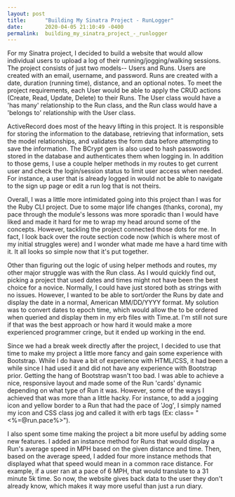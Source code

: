 ```yaml
---
layout: post
title:      "Building My Sinatra Project - RunLogger"
date:       2020-04-05 21:10:49 -0400
permalink:  building_my_sinatra_project_-_runlogger
---
```


For my Sinatra project, I decided to build a website that would allow individual users to upload a log of their running/jogging/walking sessions. The project consists of just two models-- Users and Runs. Users are created with an email, username, and password. Runs are created with a date, duration (running time), distance, and an optional notes. To meet the project requirements, each User would be able to apply the CRUD actions (Create, Read, Update, Delete) to their Runs. The User class would have a 'has many' relationship to the Run class, and the Run class would have a 'belongs to' relationship with the User class. 

ActiveRecord does most of the heavy lifting in this project. It is responsible for storing the information to the database, retrieving that information, sets the model relationships, and validates the form data before attempting to save the information. The BCrypt gem is also used to hash passwords stored in the database and authenticates them when logging in. In addition to those gems, I use a couple helper methods in my routes to get current user and check the login/session status to limit user access when needed. For instance, a user that is already logged in would not be able to navigate to the sign up page or edit a run log that is not theirs.

Overall, I was a little more intimidated going into this project than I was for the Ruby CLI project. Due to some major life changes (thanks, corona), my pace through the module's lessons was more sporadic than I would have liked and made it hard for me to wrap my head around some of the concepts. However, tackling the project connected those dots for me. In fact, I look back over the route section code now (which is where most of my initial struggles were) and I wonder what made me have a hard time with it. It all looks so simple now that it's put together. 

Other than figuring out the logic of using helper methods and routes, my other major struggle was with the Run class. As I would quickly find out, picking a project that used dates and times might not have been the best choice for a novice. Normally, I could have just stored both as strings with no issues. However, I wanted to be able to sort/order the Runs by date and display the date in a normal, American MM/DD/YYYY format. My solution was to convert dates to epoch time, which would allow the to be ordered when queried and display them in my erb files with Time.at. I'm still not sure if that was the best approach or how hard it would make a more experienced programmer cringe, but it ended up working in the end. 

Since we had a break week directly after the project, I decided to use that time to make my project a little more fancy and gain some experience with Bootstrap. While I do have a bit of experience with HTML/CSS, it had been a while since I had used it and did not have any experience with Bootstrap prior. Getting the hang of Bootstrap wasn't too bad. I was able to achieve a nice, responsive layout and made some of the Run 'cards' dynamic depending on what type of Run it was. However, some of the ways I achieved that was more than a little hacky. For instance, to add a jogging icon and yellow border to a Run that had the pace of 'Jog', I simply named my icon and CSS class jog and called it with erb tags (Ex: class= "<%=@run.pace%>"). 

I also spent some time making the project a bit more useful by adding some new features. I added an instance method for Runs that would display a Run's average speed in MPH based on the given distance and time. Then, based on the average speed, I added four more instance methods that displayed what that speed would mean in a common race distance. For example, if a user ran at a pace of 6 MPH, that would translate to a 31 minute 5k time. So now, the website gives back data to the user they don't already know, which makes it way more useful than just a run diary.
